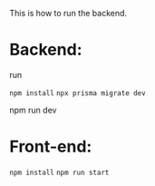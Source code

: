 This is how to run the backend.

# Backend:

run

`npm install`
`npx prisma migrate dev`

npm run dev

# Front-end:

`npm install`
`npm run start`
